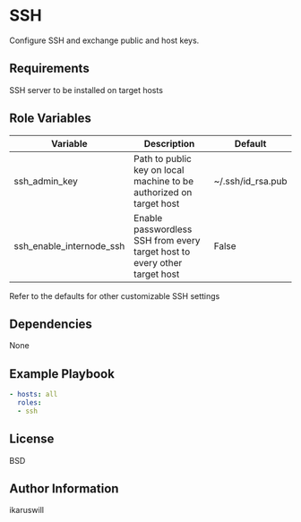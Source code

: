 SSH
=========

Configure SSH and exchange public and host keys.

Requirements
------------

SSH server to be installed on target hosts

Role Variables
--------------

| Variable                 | Description                                                               | Default           |
|--------------------------|---------------------------------------------------------------------------|-------------------|
| ssh_admin_key            | Path to public key on local machine to be authorized on target host       | ~/.ssh/id_rsa.pub |
| ssh_enable_internode_ssh | Enable passwordless SSH from every target host to every other target host | False             |

Refer to the defaults for other customizable SSH settings

Dependencies
------------

None

Example Playbook
----------------
```yaml
- hosts: all
  roles:
  - ssh
```

License
-------

BSD

Author Information
------------------
ikaruswill
